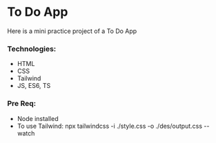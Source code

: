 # To Do App

Here is a mini practice project of a To Do App

### Technologies:
- HTML
- CSS
- Tailwind
- JS, ES6, TS

### Pre Req:
- Node installed 
- To use Tailwind: npx tailwindcss -i ./style.css -o ./des/output.css --watch
